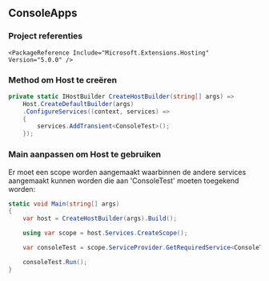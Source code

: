 ﻿## ConsoleApps

### Project referenties

 `<PackageReference Include="Microsoft.Extensions.Hosting" Version="5.0.0" />`

### Method om Host te creëren

```csharp
private static IHostBuilder CreateHostBuilder(string[] args) =>
    Host.CreateDefaultBuilder(args)
    .ConfigureServices((context, services) =>
    {
        services.AddTransient<ConsoleTest>();
    });
```

### Main aanpassen om Host te gebruiken

Er moet een scope worden aangemaakt waarbinnen de andere services aangemaakt kunnen worden die aan 'ConsoleTest' moeten toegekend worden:

```csharp
static void Main(string[] args)
{
    var host = CreateHostBuilder(args).Build();

    using var scope = host.Services.CreateScope();

    var consoleTest = scope.ServiceProvider.GetRequiredService<ConsoleTest>();

    consoleTest.Run();
}
```
